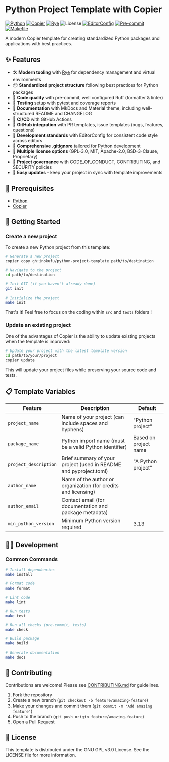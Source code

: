 # Python Project Template with Copier

[![Python](https://img.shields.io/badge/Python-FFD43B?logo=python)](https://www.python.org/)
[![Copier](https://img.shields.io/endpoint?url=https://raw.githubusercontent.com/copier-org/copier/master/img/badge/badge-grayscale-inverted-border-orange.json)](https://github.com/copier-org/copier)
[![Rye](https://img.shields.io/badge/Rye-000000?logo=rye)](https://rye.astral.sh/)
![License](https://img.shields.io/badge/GPL--3.0-red?logo=gnu)
[![EditorConfig](https://img.shields.io/badge/EditorConfig-333333?logo=editorconfig)](https://editorconfig.org/)
[![Pre-commit](https://img.shields.io/badge/pre--commit-40332E?logo=pre-commit)](https://pre-commit.com/)
[![Makefile](https://img.shields.io/badge/Makefile-427819?logo=gnu)](https://www.gnu.org/software/make/manual/make.html)

A modern Copier template for creating standardized Python packages and
applications with best practices.

## ✨ Features

- 🛠️ **Modern tooling** with [Rye](https://rye.astral.sh/) for dependency
  management and virtual environments
- 📦 **Standardized project structure** following best practices for Python
  packages
- 💅 **Code quality** with pre-commit, well configured Ruff (formatter & linter)
- 🧪 **Testing** setup with pytest and coverage reports
- 📝 **Documentation** with MkDocs and Material theme, including well-structured
  README and CHANGELOG
- 🚀 **CI/CD** with GitHub Actions
- 🐙 **GitHub integration** with PR templates, issue templates (bugs, features,
  questions)
- 🔧 **Development standards** with EditorConfig for consistent code style across
  editors
- 🚫 **Comprehensive .gitignore** tailored for Python development
- 🧩 **Multiple license options** (GPL-3.0, MIT, Apache-2.0, BSD-3-Clause,
  Proprietary)
- 🤝 **Project governance** with CODE_OF_CONDUCT, CONTRIBUTING, and SECURITY
  policies
- 🔄 **Easy updates** - keep your project in sync with template improvements

## 🔧 Prerequisites

- [Python](https://www.python.org/)
- [Copier](https://copier.readthedocs.io/)

## 🚀 Getting Started

### Create a new project

To create a new Python project from this template:

```bash
# Generate a new project
copier copy gh:inokufu/python-project-template path/to/destination

# Navigate to the project
cd path/to/destination

# Init GIT (if you haven't already done)
git init

# Initialize the project
make init
```

That's it! Feel free to focus on the coding within `src` and `tests` folders !

### Update an existing project

One of the advantages of Copier is the ability to update existing projects when
the template is improved:

```bash
# Update your project with the latest template version
cd path/to/your/project
copier update
```

This will update your project files while preserving your source code and tests.

## 📋 Template Variables

| Feature               | Description                                                       | Default               |
|-----------------------|-------------------------------------------------------------------|-----------------------|
| `project_name`        | Name of your project (can include spaces and hyphens)             | "Python project"      |
| `package_name`        | Python import name (must be a valid Python identifier)            | Based on project name |
| `project_description` | Brief summary of your project (used in README and pyproject.toml) | "A Python project"    |
| `author_name`         | Name of the author or organization (for credits and licensing)    |                       |
| `author_email`        | Contact email (for documentation and package metadata)            |                       |
| `min_python_version`  | Minimum Python version required                                   | 3.13                  |

## 🧑‍💻 Development

### Common Commands

```bash
# Install dependencies
make install

# Format code
make format

# Lint code
make lint

# Run tests
make test

# Run all checks (pre-commit, tests)
make check

# Build package
make build

# Generate documentation
make docs
```

## 🤝 Contributing

Contributions are welcome! Please see [CONTRIBUTING.md](CONTRIBUTING.md) for
guidelines.

1. Fork the repository
2. Create a new branch (`git checkout -b feature/amazing-feature`)
3. Make your changes and commit them (`git commit -m 'Add amazing feature'`)
4. Push to the branch (`git push origin feature/amazing-feature`)
5. Open a Pull Request

## 📄 License

This template is distributed under the GNU GPL v3.0 License. See the LICENSE
file for more information.
